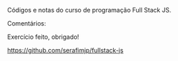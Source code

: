 Códigos e notas do curso de programação Full Stack JS.

Comentários:

Exercício feito, obrigado!

https://github.com/serafimjp/fullstack-js